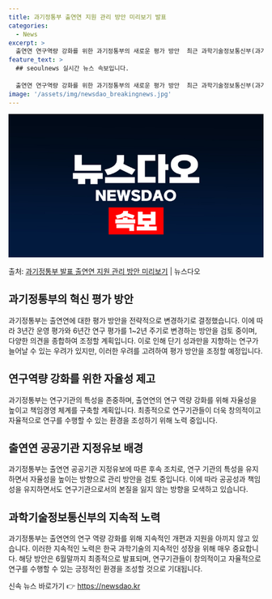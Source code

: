 ```yaml
---
title: 과기정통부 출연연 지원 관리 방안 미리보기 발표
categories:
  - News
excerpt: >
  출연연 연구역량 강화를 위한 과기정통부의 새로운 평가 방안  최근 과학기술정보통신부(과기정통부)는 출연연 공…
feature_text: >
  ## seoulnews 실시간 뉴스 속보입니다.

  출연연 연구역량 강화를 위한 과기정통부의 새로운 평가 방안  최근 과학기술정보통신부(과기정통부)는 출연연 공…
image: '/assets/img/newsdao_breakingnews.jpg'
---
```


![뉴스다오 속보](/assets/img/newsdao_breakingnews.jpg)

<p>출처: <a href="https://newsdao.kr/4349" rel="dofollow">과기정통부 발표 출연연 지원 관리 방안 미리보기</a> | 뉴스다오</p>

<h2 data-ke-size="size26">과기정통부의 혁신 평가 방안</h2>
과기정통부는 출연연에 대한 평가 방안을 전략적으로 변경하기로 결정했습니다. 이에 따라 3년간 운영 평가와 6년간 연구 평가를 1~2년 주기로 변경하는 방안을 검토 중이며, 다양한 의견을 종합하여 조정할 계획입니다. 이로 인해 단기 성과만을 지향하는 연구가 늘어날 수 있는 우려가 있지만, 이러한 우려를 고려하여 평가 방안을 조정할 예정입니다.

<h2 data-ke-size="size26">연구역량 강화를 위한 자율성 제고</h2>
과기정통부는 연구기관의 특성을 존중하며, 출연연의 연구 역량 강화를 위해 자율성을 높이고 책임경영 체계를 구축할 계획입니다. 최종적으로 연구기관들이 더욱 창의적이고 자율적으로 연구를 수행할 수 있는 환경을 조성하기 위해 노력 중입니다.

<h2 data-ke-size="size26">출연연 공공기관 지정유보 배경</h2>
과기정통부는 출연연 공공기관 지정유보에 따른 후속 조치로, 연구 기관의 특성을 유지하면서 자율성을 높이는 방향으로 관리 방안을 검토 중입니다. 이에 따라 공공성과 책임성을 유지하면서도 연구기관으로서의 본질을 잃지 않는 방향을 모색하고 있습니다.

<h2 data-ke-size="size26">과학기술정보통신부의 지속적 노력</h2>
과기정통부는 출연연의 연구 역량 강화를 위해 지속적인 개편과 지원을 아끼지 않고 있습니다. 이러한 지속적인 노력은 한국 과학기술의 지속적인 성장을 위해 매우 중요합니다. 해당 방안은 6월말까지 최종적으로 발표되며, 연구기관들이 창의적이고 자율적으로 연구를 수행할 수 있는 긍정적인 환경을 조성할 것으로 기대됩니다. 

신속 뉴스 바로가기 👉 <a href="https://newsdao.kr" rel="dofollow">https://newsdao.kr</a>


